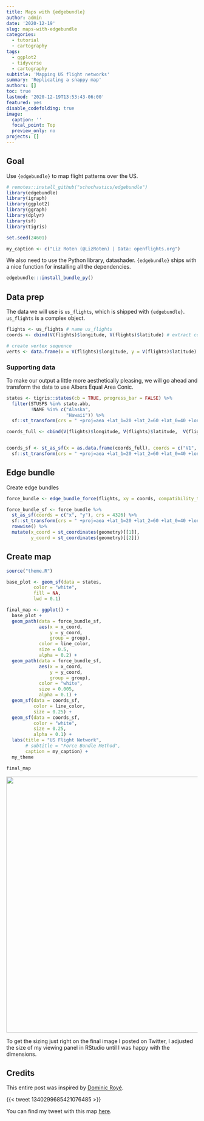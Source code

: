 ```yaml
---
title: Maps with {edgebundle}
author: admin
date: '2020-12-19'
slug: maps-with-edgebundle
categories:
  - tutorial
  - cartography
tags:
  - ggplot2
  - tidyverse
  - cartography
subtitle: 'Mapping US flight networks'
summary: 'Replicating a snappy map'
authors: []
toc: true
lastmod: '2020-12-19T13:53:43-06:00'
featured: yes
disable_codefolding: true
image:
  caption: ''
  focal_point: Top
  preview_only: no
projects: []
---
```




## Goal  

Use `{edgebundle}` to map flight patterns over the US.   


```r
# remotes::install_github("schochastics/edgebundle")
library(edgebundle)
library(igraph)
library(ggplot2)
library(ggraph)
library(dplyr)
library(sf)
library(tigris)

set.seed(24601)

my_caption <- c("Liz Roten (@LizRoten) | Data: openflights.org")
```


We also need to use the Python library, datashader. `{edgebundle}` ships with a nice function for installing all the dependencies. 


```r
edgebundle:::install_bundle_py()
```


## Data prep

The data we will use is `us_flights`, which is shipped with `{edgebundle}`. `us_flights` is a complex object. 


```r
flights <- us_flights # name us_flights
coords <- cbind(V(flights)$longitude, V(flights)$latitude) # extract coordinates

# create vertex sequence
verts <- data.frame(x = V(flights)$longitude, y = V(flights)$latitude) 
```

### Supporting data

To make our output a little more aesthetically pleasing, we will go ahead and transform the data to use Albers Equal Area Conic.  


```r
states <- tigris::states(cb = TRUE, progress_bar = FALSE) %>% 
  filter(STUSPS %in% state.abb,
         !NAME %in% c("Alaska",
                      "Hawaii")) %>% 
  sf::st_transform(crs = " +proj=aea +lat_1=20 +lat_2=60 +lat_0=40 +lon_0=-96 +x_0=0 +y_0=0 +ellps=GRS80 +datum=NAD83 +units=m no_defs")
```


```r
coords_full <- cbind(V(flights)$longitude, V(flights)$latitude,  V(flights)$name) # extract coordinates


coords_sf <- st_as_sf(x = as.data.frame(coords_full), coords = c("V1", "V2"), crs = 4326) %>% 
  sf::st_transform(crs = " +proj=aea +lat_1=20 +lat_2=60 +lat_0=40 +lon_0=-96 +x_0=0 +y_0=0 +ellps=GRS80 +datum=NAD83 +units=m no_defs")
```

## Edge bundle  

Create edge bundles


```r
force_bundle <- edge_bundle_force(flights, xy = coords, compatibility_threshold = 0.6) 

force_bundle_sf <- force_bundle %>% 
  st_as_sf(coords = c("x", "y"), crs = 4326) %>% 
  sf::st_transform(crs = " +proj=aea +lat_1=20 +lat_2=60 +lat_0=40 +lon_0=-96 +x_0=0 +y_0=0 +ellps=GRS80 +datum=NAD83 +units=m no_defs") %>% 
  rowwise() %>% 
  mutate(x_coord = st_coordinates(geometry)[[1]],
         y_coord = st_coordinates(geometry)[[2]])
```




## Create map   


```r
source("theme.R")
```



```r
base_plot <- geom_sf(data = states,
          color = "white",
          fill = NA,
          lwd = 0.1) 
```



```r
final_map <- ggplot() +
  base_plot +
  geom_path(data = force_bundle_sf,
            aes(x = x_coord,
                y = y_coord,
                group = group),
            color = line_color,
            size = 0.5,
            alpha = 0.2) +
  geom_path(data = force_bundle_sf,
            aes(x = x_coord,
                y = y_coord,
                group = group),
            color = "white",
            size = 0.005,
            alpha = 0.1) +
  geom_sf(data = coords_sf,
          color = line_color,
          size = 0.25) +
  geom_sf(data = coords_sf,
          color = "white",
          size = 0.25,
          alpha = 0.1) +
  labs(title = "US Flight Network",
       # subtitle = "Force Bundle Method",
       caption = my_caption) +
  my_theme

final_map
```

<img src="{{< blogdown/postref >}}index_files/figure-html/map_force_bundle-1.png" width="672" />

To get the sizing just right on the final image I posted on Twitter, I adjusted the size of my viewing panel in RStudio until I was happy with the dimensions.  

## Credits  

This entire post was inspired by [Dominic Royé](https://twitter.com/dr_xeo).  

{{< tweet 1340299685421076485 >}}  


You can find my tweet with this map [here](https://twitter.com/LizRoten/status/1341075405269295109).  
